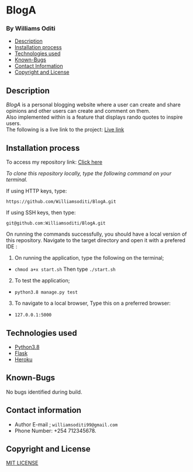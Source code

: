# BlogA
### By Williams Oditi 
+ [Description](#Description)
+ [Installation process](#installation-process)
+ [Technologies used](#technologies-used)
+ [Known-Bugs](#known-bugs)
+ [Contact Information](#contact-information)
+ [Copyright and License](#copyright-and-license-information) 

## Description
*BlogA* is a personal blogging website where a user can create and share opinions and other users can create and comment on them.<br>
Also implemented within is a feature that displays rando quotes to inspire users.<br>
The following is a live link to the project: [Live link](https://oditi-bloggs.herokuapp.com/)
## Installation process
To access my repository link:
[Click here](https://github.com/Williamsoditi/Pitch-ME.git)

*To clone this repository locally, type the following command on your terminal.*

If using HTTP keys, type:

`https://github.com/Williamsoditi/BlogA.git`


If using SSH keys, then type:

`git@github.com:Williamsoditi/BlogA.git`

On running the commands successfully, you should have a local version of this repository.
Navigate to the target directory and open it with a prefered IDE :
1. On running the application, type the following on the terminal;
+ `chmod a+x start.sh`
Then type
`./start.sh`
2. To test the application;
+ `python3.8 manage.py test`

3. To navigate to a local browser, Type this on a preferred browser:
+ `127.0.0.1:5000`
## Technologies used
* [Python3.8](https://www.python.org/)
* [Flask](http://flask.pocoo.org/)
* [Heroku](https://heroku.com)
## Known-Bugs
No bugs identified during build.
## Contact information
+ Author E-mail ; `williamsoditi99@gmail.com `
+ Phone Number: +254 712345678.
## Copyright and License
[MIT LICENSE](https://github.com/Williamsoditi/BlogA/community/license/new?branch=main&template=mit)

